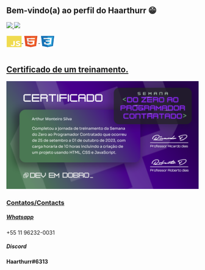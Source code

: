 ## Bem-vindo(a) ao perfil do Haarthurr 😁

 <div>
   <a href="https://github.com/haarthurr">
   <img height="180em" src="https://github-readme-stats.vercel.app/api?username=haarthurr&show_icons=true&theme=tokyonight&include_all_commits=true&count_private=true"/>
   <img height="180em" src="https://github-readme-stats.vercel.app/api/top-langs/?username=haarthurr&layout=compact&langs_count=6&theme=tokyonight"/>
</div>
    
<div style="display: inline_block"><br>
  <img align="center" alt="Js" height="30" width="40" src="https://raw.githubusercontent.com/devicons/devicon/master/icons/javascript/javascript-plain.svg">
  <img align="center" alt="HTML" height="30" width="40" src="https://raw.githubusercontent.com/devicons/devicon/master/icons/html5/html5-original.svg">
  <img align="center" alt="CSS" height="30" width="40" src="https://raw.githubusercontent.com/devicons/devicon/master/icons/css3/css3-original.svg">
<link rel="stylesheet" href="https://cdn.jsdelivr.net/gh/devicons/devicon@v2.15.1/devicon.min.css">
          
</div>
 
<br>
<h2>Certificado de um treinamento.</h2>
<img src="certificado.png" alt="certificado">
 
<div> 
  <h3>Contatos/Contacts</h3>
  <h5>Whatsapp</h5>
  <a>+55 11 96232-0031</a>
  <h5>Discord</h5>
  <p><strong>Haarthurr#6313<strong></p>
</div>
